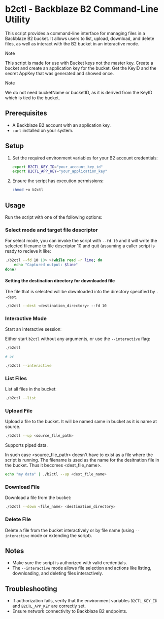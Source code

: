 # b2ctl - Backblaze B2 Command-Line Utility

This script provides a command-line interface for managing files in a Backblaze B2 bucket. It allows users to list, upload, download, and delete files, as well as interact with the B2 bucket in an interactive mode.

> [!NOTE]
> This script is made for use with Bucket keys not the master key. Create a bucket and create an application key for the bucket. Get the KeyID and the secret AppKey that was generated and showed once.

> [!NOTE]
> We do not need bucketName or bucketID, as it is derived from the KeyID which is tied to the bucket.

## Prerequisites

- A Backblaze B2 account with an application key.
- `curl` installed on your system.

## Setup

1. Set the required environment variables for your B2 account credentials:

   ```bash
   export B2CTL_KEY_ID="your_account_key_id"
   export B2CTL_APP_KEY="your_application_key"
   ```

2. Ensure the script has execution permissions:
   ```bash
   chmod +x b2ctl
   ```

## Usage

Run the script with one of the following options:

### Select mode and target file descriptor

For select mode, you can invoke the script with `--fd 10` and it will write the selected filename to file descriptor 10 and quit (assuming a caller script is ready to recieve it like:

```bash
./b2ctl --fd 10 10> >(while read -r line; do
	echo "Captured output: $line"
done)
```

#### Setting the destination directory for downloaded file

The file that is selected will be downloaded into the directory specified by `--dest`.

```bash
./b2ctl --dest <destination_directory> --fd 10
```

### Interactive Mode

Start an interactive session:

Either start `b2ctl` without any arguments, or use the `--interactive` flag:

```bash
./b2ctl

# or

./b2ctl --interactive
```

### List Files

List all files in the bucket:

```bash
./b2ctl --list
```

### Upload File

Upload a file to the bucket. It will be named same in bucket as it is name at source.

```bash
./b2ctl --up <source_file_path>
```

Supports piped data.

In such case <source_file_path> doesn't have to exist as a file where the script is running. The filename is used as the name for the desitnation file in the bucket. Thus it becomes <dest_file_name>.

```bash
echo "my data" | ./b2ctl --up <dest_file_name>
```

### Download File

Download a file from the bucket:

```bash
./b2ctl --down <file_name> <destination_directory>
```

### Delete File

Delete a file from the bucket interactively or by file name (using `--interactive` mode or extending the script).

## Notes

- Make sure the script is authorized with valid credentials.
- The `--interactive` mode allows file selection and actions like listing, downloading, and deleting files interactively.

## Troubleshooting

- If authorization fails, verify that the environment variables `B2CTL_KEY_ID` and `B2CTL_APP_KEY` are correctly set.
- Ensure network connectivity to Backblaze B2 endpoints.
